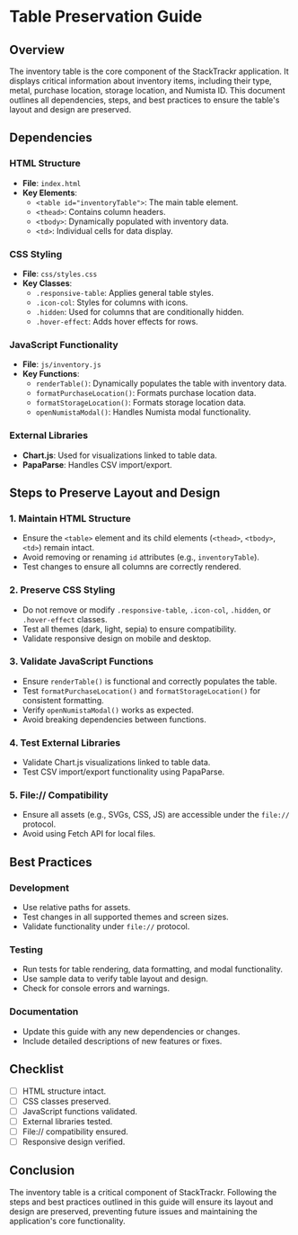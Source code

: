 # Table Preservation Guide

## Overview
The inventory table is the core component of the StackTrackr application. It displays critical information about inventory items, including their type, metal, purchase location, storage location, and Numista ID. This document outlines all dependencies, steps, and best practices to ensure the table's layout and design are preserved.

## Dependencies

### HTML Structure
- **File**: `index.html`
- **Key Elements**:
  - `<table id="inventoryTable">`: The main table element.
  - `<thead>`: Contains column headers.
  - `<tbody>`: Dynamically populated with inventory data.
  - `<td>`: Individual cells for data display.

### CSS Styling
- **File**: `css/styles.css`
- **Key Classes**:
  - `.responsive-table`: Applies general table styles.
  - `.icon-col`: Styles for columns with icons.
  - `.hidden`: Used for columns that are conditionally hidden.
  - `.hover-effect`: Adds hover effects for rows.

### JavaScript Functionality
- **File**: `js/inventory.js`
- **Key Functions**:
  - `renderTable()`: Dynamically populates the table with inventory data.
  - `formatPurchaseLocation()`: Formats purchase location data.
  - `formatStorageLocation()`: Formats storage location data.
  - `openNumistaModal()`: Handles Numista modal functionality.

### External Libraries
- **Chart.js**: Used for visualizations linked to table data.
- **PapaParse**: Handles CSV import/export.

## Steps to Preserve Layout and Design

### 1. Maintain HTML Structure
- Ensure the `<table>` element and its child elements (`<thead>`, `<tbody>`, `<td>`) remain intact.
- Avoid removing or renaming `id` attributes (e.g., `inventoryTable`).
- Test changes to ensure all columns are correctly rendered.

### 2. Preserve CSS Styling
- Do not remove or modify `.responsive-table`, `.icon-col`, `.hidden`, or `.hover-effect` classes.
- Test all themes (dark, light, sepia) to ensure compatibility.
- Validate responsive design on mobile and desktop.

### 3. Validate JavaScript Functions
- Ensure `renderTable()` is functional and correctly populates the table.
- Test `formatPurchaseLocation()` and `formatStorageLocation()` for consistent formatting.
- Verify `openNumistaModal()` works as expected.
- Avoid breaking dependencies between functions.

### 4. Test External Libraries
- Validate Chart.js visualizations linked to table data.
- Test CSV import/export functionality using PapaParse.

### 5. File:// Compatibility
- Ensure all assets (e.g., SVGs, CSS, JS) are accessible under the `file://` protocol.
- Avoid using Fetch API for local files.

## Best Practices

### Development
- Use relative paths for assets.
- Test changes in all supported themes and screen sizes.
- Validate functionality under `file://` protocol.

### Testing
- Run tests for table rendering, data formatting, and modal functionality.
- Use sample data to verify table layout and design.
- Check for console errors and warnings.

### Documentation
- Update this guide with any new dependencies or changes.
- Include detailed descriptions of new features or fixes.

## Checklist
- [ ] HTML structure intact.
- [ ] CSS classes preserved.
- [ ] JavaScript functions validated.
- [ ] External libraries tested.
- [ ] File:// compatibility ensured.
- [ ] Responsive design verified.

## Conclusion
The inventory table is a critical component of StackTrackr. Following the steps and best practices outlined in this guide will ensure its layout and design are preserved, preventing future issues and maintaining the application's core functionality.
